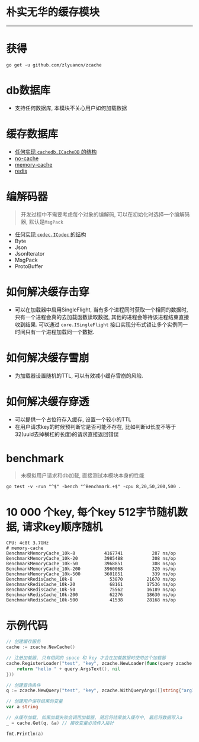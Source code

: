 # 朴实无华的缓存模块

---

# 获得
`go get -u github.com/zlyuancn/zcache`

# db数据库
+ 支持任何数据库, 本模块不关心用户如何加载数据

# 缓存数据库
+ [任何实现 `cachedb.ICacheDB` 的结构](./core/cachedb.go)
+ [no-cache](./cachedb/no-cache/no-cache.go)
+ [memory-cache](./cachedb/memory-cache/memory-cache.go)
+ [redis](./cachedb/redis-cache/redis-cache.go)

# 编解码器

> 开发过程中不需要考虑每个对象的编解码, 可以在初始化时选择一个编解码器, 默认是`MsgPack`

+ [任何实现 `codec.ICodec` 的结构](./core/codec.go)
+ Byte
+ Json
+ JsonIterator
+ MsgPack
+ ProtoBuffer

# 如何解决缓存击穿

+ 可以在加载器中启用SingleFlight, 当有多个进程同时获取一个相同的数据时, 只有一个进程会真的去加载函数读取数据, 其他的进程会等待该进程结束直接收到结果. 可以通过 `core.ISingleFlight` 接口实现分布式锁让多个实例同一时间只有一个进程加载同一个数据.

# 如何解决缓存雪崩

+ 为加载器设置随机的TTL, 可以有效减小缓存雪崩的风险.

# 如何解决缓存穿透

+ 可以提供一个占位符存入缓存, 设置一个较小的TTL
+ 在用户请求key的时候预判断它是否可能不存在, 比如判断id长度不等于32(uuid去掉横杠的长度)的请求直接返回错误

# benchmark

> 未模拟用户请求和db加载, 直接测试本模块本身的性能

```shell script
go test -v -run "^$" -bench "^Benchmark.+$" -cpu 8,20,50,200,500 .
```

# 10 000 个key, 每个key 512字节随机数据, 请求key顺序随机

```text
CPU: 4c8t 3.7GHz
# memory-cache
BenchmarkMemoryCache_10k-8        	 4167741	       287 ns/op
BenchmarkMemoryCache_10k-20        	 3985488	       308 ns/op
BenchmarkMemoryCache_10k-50        	 3968851	       308 ns/op
BenchmarkMemoryCache_10k-200       	 3960068	       320 ns/op
BenchmarkMemoryCache_10k-500       	 3601851	       339 ns/op
BenchmarkRedisCache_10k-8         	   53870	     21670 ns/op
BenchmarkRedisCache_10k-20         	   68161	     17536 ns/op
BenchmarkRedisCache_10k-50         	   75562	     16189 ns/op
BenchmarkRedisCache_10k-200        	   62276	     18630 ns/op
BenchmarkRedisCache_10k-500        	   41538	     28168 ns/op
```

# 示例代码

```go
// 创建缓存服务
cache := zcache.NewCache()

// 注册加载器, 只有相同的 space 和 key 才会在加载数据时使用这个加载器
cache.RegisterLoader("test", "key", zcache.NewLoader(func(query zcache.IQuery) (interface{}, error) {
    return "hello " + query.ArgsText(), nil
}))

// 创建查询条件
q := zcache.NewQuery("test", "key", zcache.WithQueryArgs([]string{"arg1", "arg2"}))

// 创建用户保存结果的变量
var a string

// 从缓存加载, 如果加载失败会调用加载器, 随后将结果放入缓存中, 最后将数据写入a
_ = cache.Get(q, &a) // 接收变量必须传入指针

fmt.Println(a)
```
